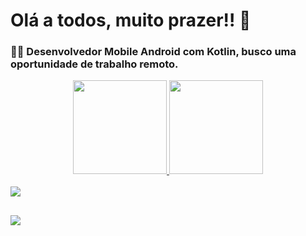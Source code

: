 # Olá a todos, muito prazer!! 🍃
### 👨‍💻 Desenvolvedor Mobile Android com Kotlin, busco uma oportunidade de trabalho remoto.

<div align="center">
  <a href="https://github.com/cristianbragaa">
    <img height="150em" src="https://github-readme-stats.vercel.app/api?username=cristianbragaa&show_icons=true&theme=holi&include_all_commits=true&count_private=true"/>
  <img height="150em" src="https://github-readme-stats.vercel.app/api/top-langs/?username=cristianbragaa&layout=compact&langs_count=7&theme=holi"/>
</div>
<div style="display: inline_block"><br>
  <img src="https://skillicons.dev/icons?i=kotlin,dart" />
</div>

##

<div> 
  <a href="https://www.linkedin.com/in/cristianbragadev/" target="_blank"><img src="https://img.shields.io/badge/-LinkedIn-%230077B5?style=for-the-badge&logo=linkedin&logoColor=white" target="_blank"></a> 
</div>

